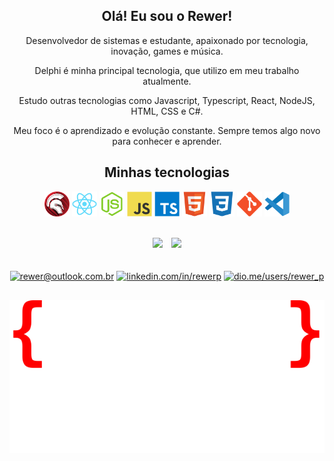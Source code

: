 <div align="center">
  <h2>Olá! Eu sou o Rewer!</h2>
</div>

<div align="center">
  <p>Desenvolvedor de sistemas e estudante, apaixonado por tecnologia, inovação, games e música.</p>
  <p>Delphi é minha principal tecnologia, que utilizo em meu trabalho atualmente.</p>
  <p>Estudo outras tecnologias como Javascript, Typescript, React, NodeJS, HTML, CSS e C#.</p>
  <p>Meu foco é o aprendizado e evolução constante. Sempre temos algo novo para conhecer e aprender.</p>
</div>

<div align="center">
  <h2>Minhas tecnologias</h2>
</div>

<div align="center">
  <img align="center" alt="Delphi" title="Delphi" height="40" width="40" src="https://github.com/rewerp/rewerp/blob/main/assets/devicons/delphi-logo-1024.png">
  <img align="center" alt="ReactJS" title="React" height="40" width="40" src="https://github.com/rewerp/rewerp/blob/main/assets/devicons/react-original.svg">
  <img align="center" alt="NodeJS" title="NodeJS" height="40" width="40" src="https://github.com/rewerp/rewerp/blob/main/assets/devicons/nodejs-original.svg">
  <img align="center" alt="Javascript" title="Javascript" height="40" width="40" src="https://github.com/rewerp/rewerp/blob/main/assets/devicons/javascript-original.svg">
  <img align="center" alt="Typescript" title="Typescript" height="40" width="40" src="https://github.com/rewerp/rewerp/blob/main/assets/devicons/typescript-plain.svg">
  <img align="center" alt="HTML" title="HTML" height="40" width="40" src="https://github.com/rewerp/rewerp/blob/main/assets/devicons/html5-original.svg">
  <img align="center" alt="CSS" title="CSS" height="40" width="40" src="https://github.com/rewerp/rewerp/blob/main/assets/devicons/css3-plain.svg">
  <img align="center" alt="Git" title="Git" height="40" width="40" src="https://github.com/rewerp/rewerp/blob/main/assets/devicons/git-original.svg">
  <img align="center" alt="VSCode" title="VS Code" height="40" width="40" src="https://github.com/rewerp/rewerp/blob/main/assets/devicons/vscode-original.svg">
</div>

##

<div align="center" >
  <img align="justify" height="155em" style="margin: 5px;" src="https://github-readme-stats.vercel.app/api/top-langs/?username=rewerp&langs_count=8&layout=compact&account_private=true&hide_border=false&theme=dracula" href="#">
  <img height="155em" alight="justify" style="margin: 5px;" src="https://github-readme-stats.vercel.app/api?username=rewerp&count_private=true&hide_border=false&show_icons=true&theme=dracula">
</div>
  
##
  
<div align="center">
  <a href = "mailto:rewer@outlook.com.br"><img title="rewer@outlook.com.br" src="https://img.shields.io/badge/-Email-%23333?style=for-the-badge&logo=maildotru&logoColor=white" target="_blank"></a>
  <a href="https://www.linkedin.com/in/rewerp" target="_blank"><img title="linkedin.com/in/rewerp" src="https://img.shields.io/badge/-LinkedIn-%230077B5?style=for-the-badge&logo=linkedin&logoColor=white" target="_blank"></a> 
  <a href="https://www.dio.me/users/rewer_p" target="_blank"><img title="dio.me/users/rewer_p" src="https://img.shields.io/badge/-dio-762bb2?style=for-the-badge" target="_blank"></a> 
</div>

##

<div align="center" style="margin-bottom: 50px;">
  <img align="center" alt="ImageFalseJoke" title="Just a joke!" src="https://github.com/rewerp/rewerp/blob/main/assets/images/falsejoke.svg">
</div>
